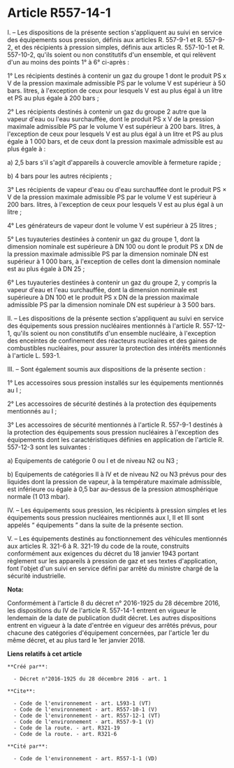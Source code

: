 # Article R557-14-1

I. – Les dispositions de la présente section s'appliquent au suivi en service des équipements sous pression, définis aux
articles R. 557-9-1 et R. 557-9-2, et des récipients à pression simples, définis aux articles R. 557-10-1 et R. 557-10-2,
qu'ils soient ou non constitutifs d'un ensemble, et qui relèvent d'un au moins des points 1° à 6° ci-après :

1° Les récipients destinés à contenir un gaz du groupe 1 dont le produit PS x V de la pression maximale admissible PS par le
volume V est supérieur à 50 bars. litres, à l'exception de ceux pour lesquels V est au plus égal à un litre et PS au plus
égale à 200 bars ;

2° Les récipients destinés à contenir un gaz du groupe 2 autre que la vapeur d'eau ou l'eau surchauffée, dont le produit PS x
V de la pression maximale admissible PS par le volume V est supérieur à 200 bars. litres, à l'exception de ceux pour lesquels
V est au plus égal à un litre et PS au plus égale à 1 000 bars, et de ceux dont la pression maximale admissible est au plus
égale à :

a) 2,5 bars s'il s'agit d'appareils à couvercle amovible à fermeture rapide ;

b) 4 bars pour les autres récipients ;

3° Les récipients de vapeur d'eau ou d'eau surchauffée dont le produit PS × V de la pression maximale admissible PS par le
volume V est supérieur à 200 bars. litres, à l'exception de ceux pour lesquels V est au plus égal à un litre ;

4° Les générateurs de vapeur dont le volume V est supérieur à 25 litres ;

5° Les tuyauteries destinées à contenir un gaz du groupe 1, dont la dimension nominale est supérieure à DN 100 ou dont le
produit PS x DN de la pression maximale admissible PS par la dimension nominale DN est supérieur à 1 000 bars, à l'exception
de celles dont la dimension nominale est au plus égale à DN 25 ;

6° Les tuyauteries destinées à contenir un gaz du groupe 2, y compris la vapeur d'eau et l'eau surchauffée, dont la dimension
nominale est supérieure à DN 100 et le produit PS x DN de la pression maximale admissible PS par la dimension nominale DN est
supérieur à 3 500 bars.

II. – Les dispositions de la présente section s'appliquent au suivi en service des équipements sous pression nucléaires
mentionnés à l'article R. 557-12-1, qu'ils soient ou non constitutifs d'un ensemble nucléaire, à l'exception des enceintes de
confinement des réacteurs nucléaires et des gaines de combustibles nucléaires, pour assurer la protection des intérêts
mentionnés à l'article L. 593-1.

III. – Sont également soumis aux dispositions de la présente section :

1° Les accessoires sous pression installés sur les équipements mentionnés au I ;

2° Les accessoires de sécurité destinés à la protection des équipements mentionnés au I ;

3° Les accessoires de sécurité mentionnés à l'article R. 557-9-1 destinés à la protection des équipements sous pression
nucléaires à l'exception des équipements dont les caractéristiques définies en application de l'article R. 557-12-3 sont les
suivantes :

a) Equipements de catégorie 0 ou I et de niveau N2 ou N3 ;

b) Equipements de catégories II à IV et de niveau N2 ou N3 prévus pour des liquides dont la pression de vapeur, à la
température maximale admissible, est inférieure ou égale à 0,5 bar au-dessus de la pression atmosphérique normale (1 013
mbar).

IV. – Les équipements sous pression, les récipients à pression simples et les équipements sous pression nucléaires mentionnés
aux I, II et III sont appelés “ équipements ” dans la suite de la présente section.

V. – Les équipements destinés au fonctionnement des véhicules mentionnés aux articles R. 321-6 à R. 321-19 du code de la
route, construits conformément aux exigences du décret du 18 janvier 1943 portant règlement sur les appareils à pression de
gaz et ses textes d'application, font l'objet d'un suivi en service défini par arrêté du ministre chargé de la sécurité
industrielle.

**Nota:**

Conformément à l'article 8 du décret n° 2016-1925 du 28 décembre 2016, les dispositions du IV de l'article R. 557-14-1
entrent en vigueur le lendemain de la date de publication dudit décret. Les autres dispositions entrent en vigueur à la date
d'entrée en vigueur des arrêtés prévus, pour chacune des catégories d'équipement concernées, par l'article 1er du même
décret, et au plus tard le 1er janvier 2018.

**Liens relatifs à cet article**

	**Créé par**:

	  - Décret n°2016-1925 du 28 décembre 2016 - art. 1

	**Cite**:

	  - Code de l'environnement - art. L593-1 (VT)
	  - Code de l'environnement - art. R557-10-1 (V)
	  - Code de l'environnement - art. R557-12-1 (VT)
	  - Code de l'environnement - art. R557-9-1 (V)
	  - Code de la route. - art. R321-19
	  - Code de la route. - art. R321-6

	**Cité par**:

	  - Code de l'environnement - art. R557-1-1 (VD)
